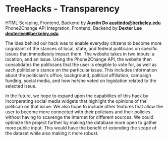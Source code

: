 # TreeHacks - Transparency

HTML Scraping, Frontend, Backend by **Austin Do austindo@berkeley.edu**
Phone2Change API Integration, Frontend, Backend by **Dexter Lee dexterlee@berkeley.edu**

The idea behind our hack was to enable everyday citizens to become more cognizant of the stances of local, state, and federal politicans on specific issues that immediately impact them.  The website takes in two inputs: a location, and an issue.  Using the Phone2Change API, the website then consolidates the politicians that the user is elegible to vote for, as well as each politician's stance on the particular issue.  This includes information about the politician's office, background, political affiliation, campaign funding, social media, and how he/she voted on legislation related to the selected issue.

In the future, we hope to expand upon the capabilites of this hack by incorperating social media widgets that highlight the opinions of the politican on that issue.  We also hope to include other features that allow the user to become more connected with their policians and their policies without having to scavenge the internet for different sources.  We could optimize the project further by making the database more open to gather more public input.  This would have the benefit of extending the scope of the dataset while also making it more robust.
